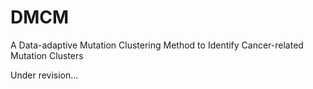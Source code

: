 # DMCM
A Data-adaptive Mutation Clustering Method to Identify Cancer-related Mutation Clusters


Under revision...
